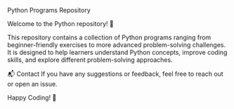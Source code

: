 Python Programs Repository

Welcome to the Python repository! 🚀

This repository contains a collection of Python programs ranging from beginner-friendly exercises to more advanced problem-solving challenges. It is designed to help learners understand Python concepts, improve coding skills, and explore different problem-solving approaches.

📬 Contact
If you have any suggestions or feedback, feel free to reach out or open an issue.

Happy Coding! 🎯

